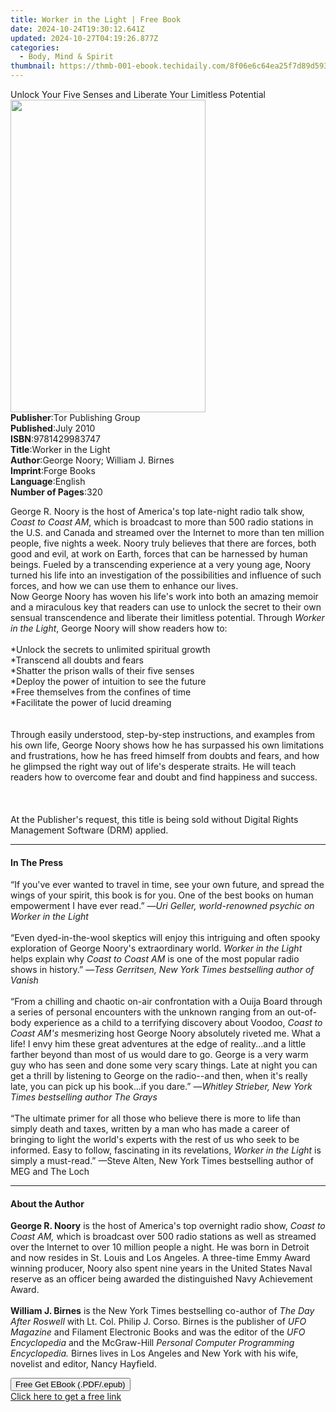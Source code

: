 ```yaml
---
title: Worker in the Light | Free Book
date: 2024-10-24T19:30:12.641Z
updated: 2024-10-27T04:19:26.877Z
categories:
  - Body, Mind & Spirit
thumbnail: https://thmb-001-ebook.techidaily.com/8f06e6c64ea25f7d89d593d3c438ceb471dd9be649c401db7d3c70d7fb663ce4.jpg
---
```

<main id="book-container">
  <div class="flex flex-col">
    <div class="book-brief flex-1 py-6 px-4 sm:p-6 md:py-10 md:px-8">
      <!-- brief-->
      <div class="book-brief-main">
        Unlock Your Five Senses and Liberate Your Limitless Potential
      </div>
    </div>
    <div
      class="book-meta-info flex-1 grid gap-4 col-start-1 col-end-3 row-start-1 sm:mb-6 sm:grid-cols-4 lg:gap-6 lg:col-start-2 lg:row-end-6 lg:row-span-6 lg:mb-0"
    >
      <div
        class="book-meta-info-left place-content-center mt-4 p-4 text-sm leading-6 col-start-2 col-span-2 dark:text-slate-400"
      >
        <img
          class="w-full h-500 object-cover rounded-lg sm:h-255 sm:col-span-2 lg:col-span-full"
          src="https://img-001-ebook.techidaily.com/499554d01afca165e4c653880212d1f0343fd8583f9ba33d67199a9559d06dfe.jpg"
          alt=""
          width="312"
          height="500"
        />
      </div>
      <div
        class="book-meta-info-right mt-2 col-start-1 row-start-2 col-span-3 self-center"
      >
        <!-- meta data  -->
        <div class="flex flex-col px-4 md:px-8">
          <div class="flex-1">
            <strong>Publisher</strong>:<span class="px-2"
              >Tor Publishing Group</span
            >
          </div>
          <div class="flex-1">
            <strong>Published</strong>:<span class="px-2">July 2010</span>
          </div>
          <div class="flex-1">
            <strong>ISBN</strong>:<span class="px-2">9781429983747</span>
          </div>
          <div class="flex-1">
            <strong>Title</strong>:<span class="px-2">Worker in the Light</span>
          </div>
          <div class="flex-1">
            <strong>Author</strong>:<span class="px-2"
              >George Noory; William J. Birnes</span
            >
          </div>
          <div class="flex-1">
            <strong>Imprint</strong>:<span class="px-2">Forge Books</span>
          </div>
          <div class="flex-1">
            <strong>Language</strong>:<span class="px-2">English</span>
          </div>
          <div class="flex-1">
            <strong>Number of Pages</strong>:<span class="px-2">320</span>
          </div>
        </div>
      </div>
    </div>
    <div class="book-description flex-1 py-6 px-4 sm:p-6 md:py-10 md:px-8">
      <div class="book-description-main">
        <div accordion-content="" id="description">
          <p>
            George R. Noory is the host of America's top late-night radio talk
            show, <i>Coast to Coast AM</i>, which is broadcast to more than 500
            radio stations in the U.S. and Canada and streamed over the Internet
            to more than ten million people, five nights a week. Noory truly
            believes that there are forces, both good and evil, at work on
            Earth, forces that can be harnessed by human beings. Fueled by a
            transcending experience at a very young age, Noory turned his life
            into an investigation of the possibilities and influence of such
            forces, and how we can use them to enhance our lives. <br />Now
            George Noory has woven his life's work into both an amazing memoir
            and a miraculous key that readers can use to unlock the secret to
            their own sensual transcendence and liberate their limitless
            potential. Through <i>Worker in the Light</i>, George Noory will
            show readers how to:<br /><br />*Unlock the secrets to unlimited
            spiritual growth<br />*Transcend all doubts and fears<br />*Shatter
            the prison walls of their five senses<br />*Deploy the power of
            intuition to see the future<br />*Free themselves from the confines
            of time<br />*Facilitate the power of lucid dreaming
            <br /><br /><br />Through easily understood, step-by-step
            instructions, and examples from his own life, George Noory shows how
            he has surpassed his own limitations and frustrations, how he has
            freed himself from doubts and fears, and how he glimpsed the right
            way out of life's desperate straits. He will teach readers how to
            overcome fear and doubt and find happiness and success.
            <br /><br /><br /><br />At the Publisher's request, this title is
            being sold without Digital Rights Management Software (DRM) applied.
          </p>
        </div>
        <div class="accordion-fader"></div>
      </div>
    </div>
    <div class="book-excerpts flex-1 py-6 px-4 sm:p-6 md:py-10 md:px-8">
      <!-- excerpts-->
      <div class="book-excerpts-main">
        <hr />
        <h4 class="placeholder placeholder-heading">
          <span>In The Press</span>
        </h4>
        <p></p>
        <p>
          “If you've ever wanted to travel in time, see your own future, and
          spread the wings of your spirit, this book is for you. One of the best
          books on human empowerment I have ever read.” —<i
            >Uri Geller, world-renowned psychic on Worker in the Light</i
          ><br /><br />“Even dyed-in-the-wool skeptics will enjoy this
          intriguing and often spooky exploration of George Noory's
          extraordinary world. <i>Worker in the Light</i> helps explain why
          <i>Coast to Coast AM</i> is one of the most popular radio shows in
          history.” —<i
            >Tess Gerritsen, New York Times bestselling author of Vanish</i
          ><br /><br />“From a chilling and chaotic on-air confrontation with a
          Ouija Board through a series of personal encounters with the unknown
          ranging from an out-of-body experience as a child to a terrifying
          discovery about Voodoo, <i>Coast to Coast AM's </i>mesmerizing host
          George Noory absolutely riveted me. What a life! I envy him these
          great adventures at the edge of reality...and a little farther beyond
          than most of us would dare to go. George is a very warm guy who has
          seen and done some very scary things. Late at night you can get a
          thrill by listening to George on the radio--and then, when it's really
          late, you can pick up his book...if you dare.” —<i
            >Whitley Strieber, New York Times bestselling author The Grays</i
          ><br /><br />“The ultimate primer for all those who believe there is
          more to life than simply death and taxes, written by a man who has
          made a career of bringing to light the world's experts with the rest
          of us who seek to be informed. Easy to follow, fascinating in its
          revelations, <i>Worker in the Light</i> is simply a must-read.” —Steve
          Alten, New York Times bestselling author of MEG and The Loch
        </p>
        <p></p>
      </div>
    </div>
    <div class="book-about-author flex-1 py-6 px-4 sm:p-6 md:py-10 md:px-8">
      <!-- about author-->
      <div class="book-main-author-main">
        <hr />
        <h4 class="placeholder placeholder-heading">
          <span>About the Author</span>
        </h4>
        <p></p>
        <p>
          <b>George R. Noory</b> is the host of America's top overnight radio
          show, <i>Coast to Coast AM,</i> which is broadcast over 500 radio
          stations as well as streamed over the Internet to over 10 million
          people a night. He was born in Detroit and now resides in St. Louis
          and Los Angeles. A three-time Emmy Award winning producer, Noory also
          spent nine years in the United States Naval reserve as an officer
          being awarded the distinguished Navy Achievement Award. <br /><br /><b
            >William J. Birnes</b
          >
          is the New York Times bestselling co-author of
          <i>The Day After Roswell</i> with Lt. Col. Philip J. Corso. Birnes is
          the publisher of <i>UFO Magazine</i> and Filament Electronic Books and
          was the editor of the <i>UFO Encyclopedia</i> and the McGraw-Hill
          <i>Personal Computer Programming Encyclopedia.</i> Birnes lives in Los
          Angeles and New York with his wife, novelist and editor, Nancy
          Hayfield.
        </p>
        <p></p>
      </div>
    </div>
    <div class="book-free-get flex-1 py-6 px-4 sm:p-6 md:py-10 md:px-8">
      <button
        id="btn-free-get"
        class="bg-blue-500 hover:bg-blue-700 text-white font-bold py-2 px-4 rounded"
      >
        Free Get EBook (.PDF/.epub)
      </button>
      <div id="countdown-display" class="px-2 text-lg mt-2"></div>
      <a
        id="free-link"
        class="hidden bg-blue-500 hover:bg-blue-700 text-white font-bold py-2 px-4 rounded"
        href="https://www.ebooks.com/en-us/book/664275/worker-in-the-light/george-noory/"
        target="_blank"
        >Click here to get a free link</a
      >
    </div>
    <script>
      let countdownTime = 0;
      let countdownInterval = null;
      document
        .getElementById('btn-free-get')
        .addEventListener('click', startCountdown);
      function startCountdown() {
        countdownTime = new Date().getTime() + 60000 * 3;
        countdownInterval = setInterval(updateCountdown, 1000);
        document.getElementById('btn-free-get').disabled = true;
        document
          .getElementById('btn-free-get')
          .classList.add('bg-gray-500', 'cursor-not-allowed');
      }
      function updateCountdown() {
        let currentTime = new Date().getTime();
        let timeLeft = countdownTime - currentTime;
        let secondsLeft = Math.floor(timeLeft / 1000);
        document.getElementById('countdown-display').innerHTML =
          `Remaining time: ${secondsLeft} seconds.`;
        if (secondsLeft <= 0) {
          clearInterval(countdownInterval);
          document.getElementById('btn-free-get').classList.add('hidden');
          document.getElementById('free-link').classList.remove('hidden');
          document.getElementById('countdown-display').innerHTML = '';
        }
      }
    </script>
  </div>
</main>

<ins class="adsbygoogle"
      style="display:block"
      data-ad-client="ca-pub-7571918770474297"
      data-ad-slot="8358498916"
      data-ad-format="auto"
      data-full-width-responsive="true"></ins>
    